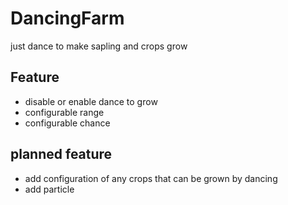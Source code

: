 # DancingFarm

just dance to make sapling and crops grow 


## Feature
- disable or enable dance to grow
- configurable range
- configurable chance

## planned feature

- add configuration of any crops that can be grown by dancing
- add particle
